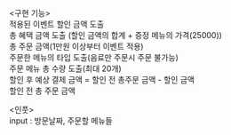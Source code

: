 <구현 기능>   
적용된 이벤트 할인 금액 도출   
총 혜택 금액 도출 (할인 금액의 합계 + 증정 메뉴의 가격(25000))  
총 주문 금액(1만원 이상부터 이벤트 적용)   
주문한 메뉴의 타입 도출(음료만 주문시 주문 불가능)   
주문 메뉴 총 수량 도출(최대 20개)   
할인 후 예상 결제 금액 = 할인 전 총주문 금액 - 할인 금액    
할인 전 총 주문 금액   



<인풋>      
input : 방문날짜, 주문할 메뉴들
